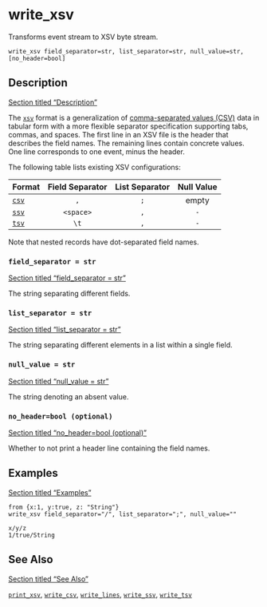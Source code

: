 # write_xsv

Transforms event stream to XSV byte stream.

```tql
write_xsv field_separator=str, list_separator=str, null_value=str, [no_header=bool]
```

## Description

[Section titled “Description”](#description)

The [`xsv`](https://en.wikipedia.org/wiki/Delimiter-separated_values) format is a generalization of [comma-separated values (CSV)](https://en.wikipedia.org/wiki/Comma-separated_values) data in tabular form with a more flexible separator specification supporting tabs, commas, and spaces. The first line in an XSV file is the header that describes the field names. The remaining lines contain concrete values. One line corresponds to one event, minus the header.

The following table lists existing XSV configurations:

| Format                                  | Field Separator | List Separator | Null Value |
| --------------------------------------- | :-------------: | :------------: | :--------: |
| [`csv`](/reference/operators/write_csv) |       `,`       |       `;`      |    empty   |
| [`ssv`](/reference/operators/write_ssv) |    `<space>`    |       `,`      |     `-`    |
| [`tsv`](/reference/operators/write_tsv) |       `\t`      |       `,`      |     `-`    |

Note that nested records have dot-separated field names.

### `field_separator = str`

[Section titled “field\_separator = str”](#field_separator--str)

The string separating different fields.

### `list_separator = str`

[Section titled “list\_separator = str”](#list_separator--str)

The string separating different elements in a list within a single field.

### `null_value = str`

[Section titled “null\_value = str”](#null_value--str)

The string denoting an absent value.

### `no_header=bool (optional)`

[Section titled “no\_header=bool (optional)”](#no_headerbool-optional)

Whether to not print a header line containing the field names.

## Examples

[Section titled “Examples”](#examples)

```tql
from {x:1, y:true, z: "String"}
write_xsv field_separator="/", list_separator=";", null_value=""
```

```plaintext
x/y/z
1/true/String
```

## See Also

[Section titled “See Also”](#see-also)

[`print_xsv`](/reference/functions/print_xsv), [`write_csv`](/reference/operators/write_csv), [`write_lines`](/reference/operators/write_lines), [`write_ssv`](/reference/operators/write_ssv), [`write_tsv`](/reference/operators/write_tsv)